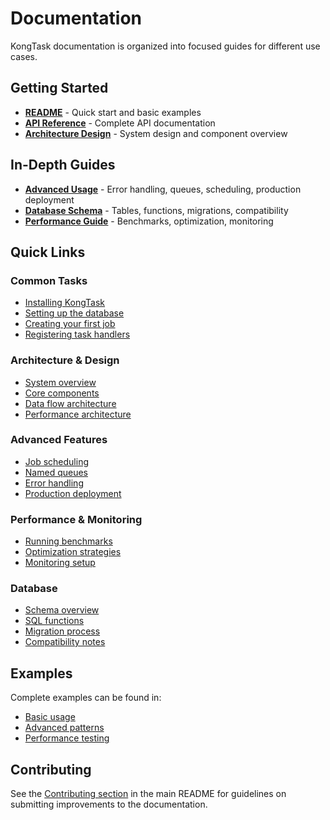 # Documentation

KongTask documentation is organized into focused guides for different use cases.

## Getting Started

- **[README](../README.md)** - Quick start and basic examples
- **[API Reference](api.md)** - Complete API documentation
- **[Architecture Design](architecture.md)** - System design and component overview

## In-Depth Guides

- **[Advanced Usage](advanced.md)** - Error handling, queues, scheduling, production deployment
- **[Database Schema](schema.md)** - Tables, functions, migrations, compatibility
- **[Performance Guide](performance.md)** - Benchmarks, optimization, monitoring

## Quick Links

### Common Tasks

- [Installing KongTask](../README.md#installation)
- [Setting up the database](../README.md#2-setup-database)
- [Creating your first job](../README.md#3-add-a-job)
- [Registering task handlers](api.md#registertask)

### Architecture & Design

- [System overview](architecture.md#system-overview)
- [Core components](architecture.md#core-components)
- [Data flow architecture](architecture.md#data-flow-architecture)
- [Performance architecture](architecture.md#performance-architecture)

### Advanced Features

- [Job scheduling](advanced.md#job-scheduling)
- [Named queues](advanced.md#named-queues)
- [Error handling](advanced.md#error-handling-and-retries)
- [Production deployment](advanced.md#production-deployment)

### Performance & Monitoring

- [Running benchmarks](performance.md#running-benchmarks)
- [Optimization strategies](performance.md#optimization-strategies)
- [Monitoring setup](performance.md#monitoring-performance)

### Database

- [Schema overview](schema.md#schema-overview)
- [SQL functions](schema.md#functions)
- [Migration process](schema.md#migration-process)
- [Compatibility notes](schema.md#schema-compatibility)

## Examples

Complete examples can be found in:

- [Basic usage](../README.md#basic-examples)
- [Advanced patterns](advanced.md#examples)
- [Performance testing](../perftest/)

## Contributing

See the [Contributing section](../README.md#contributing) in the main README for guidelines on submitting improvements to the documentation.

